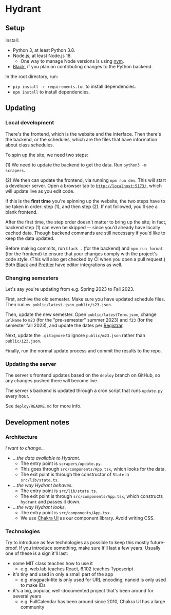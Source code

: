 # Hydrant

## Setup

Install:

- Python 3, at least Python 3.8.
- Node.js, at least Node.js 18.
  - One way to manage Node versions is using [nvm](https://github.com/nvm-sh/nvm).
- [Black](https://black.readthedocs.io/en/stable/index.html), if you plan on contributing changes to the Python backend.

In the root directory, run:

- `pip install -r requirements.txt` to install dependencies.
- `npm install` to install dependencies.

## Updating

### Local development

There's the frontend, which is the website and the interface. Then there's the backend, or the schedules, which are the files that have information about class schedules.

To spin up the site, we need two steps:

(1) We need to update the backend to get the data. Run `python3 -m scrapers`.

(2) We then can update the frontend, via running `npm run dev`. This will start a developer server. Open a browser tab to [`http://localhost:5173/`](http://localhost:5173/), which will update live as you edit code.

If this is the **first time** you're spinning up the website, the two steps have to be taken in order: step (1), and then step (2). If not followed, you'll see a blank frontend.

After the first time, the step order doesn't matter to bring up the site; in fact, backend step (1) can even be skipped -- since you'd already have locally cached data. Though backend commands are still necessary if you'd like to keep the data updated.

Before making commits, run `black .` (for the backend) and `npm run format` (for the frontend) to ensure that your changes comply with the project's code style. (This will also get checked by CI when you open a pull request.) Both [Black](https://black.readthedocs.io/en/stable/integrations/editors.html) and [Prettier](https://prettier.io/docs/en/editors) have editor integrations as well.

### Changing semesters

Let's say you're updating from e.g. Spring 2023 to Fall 2023.

First, archive the old semester. Make sure you have updated schedule files. Then run `mv public/latest.json public/s23.json`.

Then, update the new semester. Open `public/latestTerm.json`, change `urlName` to `m23` (for the "pre-semester" summer 2023) and `f23` (for the semester fall 2023), and update the dates per [Registrar](https://registrar.mit.edu/calendar).

Next, update the `.gitignore` to ignore `public/m23.json` rather than `public/i23.json`.

Finally, run the normal update process and commit the results to the repo.

### Updating the server

The server's frontend updates based on the `deploy` branch on GitHub, so any changes pushed there will become live.

The server's backend is updated through a cron script that runs `update.py` every hour.

See `deploy/README.md` for more info.

## Development notes

### Architecture

_I want to change..._

- _...the data available to Hydrant._
  - The entry point is `scrapers/update.py`.
  - This goes through `src/components/App.tsx`, which looks for the data.
  - The exit point is through the constructor of `State` in `src/lib/state.ts`.
- _...the way Hydrant behaves._
  - The entry point is `src/lib/state.ts`.
  - The exit point is through `src/components/App.tsx`, which constructs `hydrant` and passes it down.
- _...the way Hydrant looks._
  - The entry point is `src/components/App.tsx`.
  - We use [Chakra UI](https://chakra-ui.com/) as our component library. Avoid writing CSS.

### Technologies

Try to introduce as few technologies as possible to keep this mostly future-proof. If you introduce something, make sure it'll last a few years. Usually one of these is a sign it'll last:

- some MIT class teaches how to use it
  - e.g. web.lab teaches React, 6.102 teaches Typescript
- it's tiny and used in only a small part of the app
  - e.g. msgpack-lite is only used for URL encoding, nanoid is only used to make IDs
- it's a big, popular, well-documented project that's been around for several years
  - e.g. FullCalendar has been around since 2010, Chakra UI has a large community
